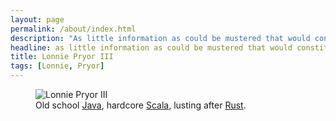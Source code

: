 ```yaml
---
layout: page
permalink: /about/index.html
description: "As little information as could be mustered that would constitute a biography."
headline: as little information as could be mustered that would constitute a biography
title: Lonnie Pryor III
tags: [Lonnie, Pryor]
---
```

<figure>
  <img src="{{ site.url }}/images/me.jpg" alt="Lonnie Pryor III">
  <figcaption>Old school <a href="https://www.oracle.com/java/">Java</a>, hardcore <a href="http://www.scala-lang.org/">Scala</a>, lusting after <a href="http://www.rust-lang.org/">Rust</a>.</figcaption>
</figure>

